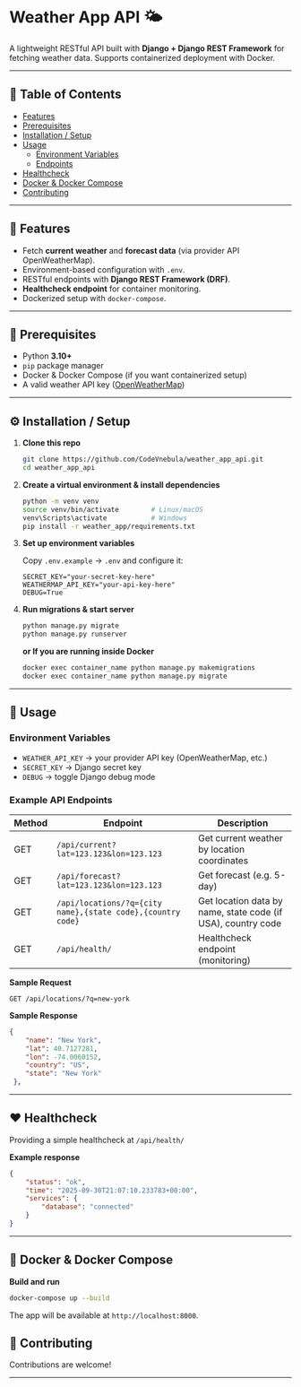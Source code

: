 # Weather App API 🌤️

A lightweight RESTful API built with **Django + Django REST Framework** for fetching weather data.
Supports containerized deployment with Docker.

---

## 📑 Table of Contents

- [Features](#features)
- [Prerequisites](#prerequisites)
- [Installation / Setup](#installation--setup)
- [Usage](#usage)
  - [Environment Variables](#environment-variables)
  - [Endpoints](#endpoints)
- [Healthcheck](#healthcheck)
- [Docker &amp; Docker Compose](#docker--docker-compose)
- [Contributing](#contributing)

---

## 🚀 Features

- Fetch **current weather** and **forecast data** (via provider API OpenWeatherMap).
- Environment-based configuration with `.env`.
- RESTful endpoints with **Django REST Framework (DRF)**.
- **Healthcheck endpoint** for container monitoring.
- Dockerized setup with `docker-compose`.

---

## 🔧 Prerequisites

- Python **3.10+**
- `pip` package manager
- Docker & Docker Compose (if you want containerized setup)
- A valid weather API key ([OpenWeatherMap](https://openweathermap.org/api))

---

## ⚙️ Installation / Setup

1. **Clone this repo**

   ```bash
   git clone https://github.com/CodeVnebula/weather_app_api.git
   cd weather_app_api
   ```
2. **Create a virtual environment & install dependencies**

   ```bash
   python -m venv venv
   source venv/bin/activate        # Linux/macOS
   venv\Scripts\activate           # Windows
   pip install -r weather_app/requirements.txt
   ```
3. **Set up environment variables**

   Copy `.env.example` → `.env` and configure it:

   ```dotenv
   SECRET_KEY="your-secret-key-here"
   WEATHERMAP_API_KEY="your-api-key-here"
   DEBUG=True
   ```
4. **Run migrations & start server**

   ```bash
   python manage.py migrate
   python manage.py runserver
   ```

   **or If you are running inside Docker**

   ```bash
   docker exec container_name python manage.py makemigrations
   docker exec container_name python manage.py migrate
   ```

---

## 📡 Usage

### Environment Variables

- `WEATHER_API_KEY` → your provider API key (OpenWeatherMap, etc.)
- `SECRET_KEY` → Django secret key
- `DEBUG` → toggle Django debug mode

### Example API Endpoints

| Method | Endpoint                                                      | Description                                                  |
| ------ | ------------------------------------------------------------- | ------------------------------------------------------------ |
| GET    | `/api/current?lat=123.123&lon=123.123`                      | Get current weather by location coordinates                  |
| GET    | `/api/forecast?lat=123.123&lon=123.123`                     | Get forecast (e.g. 5-day)                                    |
| GET    | `/api/locations/?q={city name},{state code},{country code}` | Get location data by name, state code (if USA), country code |
| GET    | `/api/health/`                                              | Healthcheck endpoint (monitoring)                            |

**Sample Request**

```http
GET /api/locations/?q=new-york
```

**Sample Response**

```json
{
    "name": "New York",
    "lat": 40.7127281,
    "lon": -74.0060152,
    "country": "US",
    "state": "New York"
 },
```

---

## ❤️ Healthcheck

Providing a simple healthcheck at `/api/health/`

**Example response**

```json
{
    "status": "ok",
    "time": "2025-09-30T21:07:10.233783+00:00",
    "services": {
        "database": "connected"
    }
}
```

---

## 🐳 Docker & Docker Compose

**Build and run**

```bash
docker-compose up --build
```

The app will be available at `http://localhost:8000`.

## 🤝 Contributing

Contributions are welcome!

---
